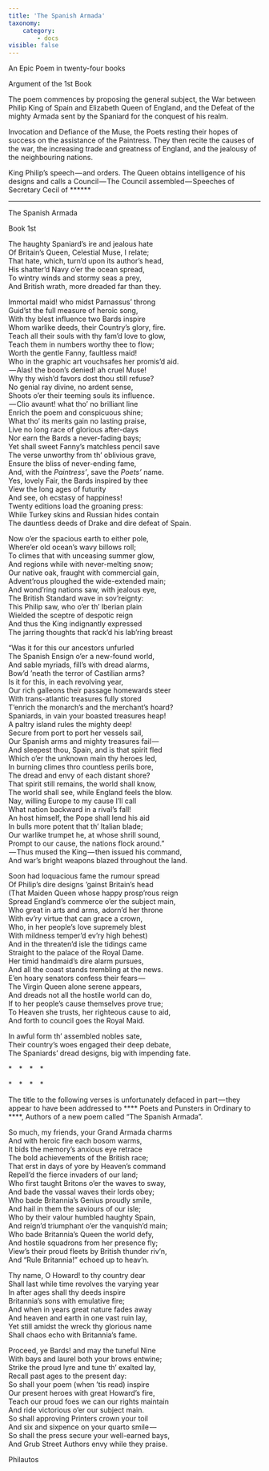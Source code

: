 ```yaml
---
title: 'The Spanish Armada'
taxonomy:
    category:
        - docs
visible: false
---
```


<span class="title">An Epic Poem in twenty-four books</span>  
  
Argument of the 1st Book  
  
The poem commences by proposing the general subject, the War between Philip King of Spain and Elizabeth Queen of England, and the Defeat of the mighty Armada sent by the Spaniard for the conquest of his realm.  
  
Invocation and Defiance of the Muse, the Poets resting their hopes of success on the assistance of the Paintress. They then recite the causes of the war, the increasing trade and greatness of England, and the jealousy of the neighbouring nations.  
  
King Philip’s speech — and orders. The Queen obtains intelligence of his designs and calls a Council — The Council assembled — Speeches of Secretary Cecil of &#42;&#42;&#42;&#42;&#42;&#42;  
  
--- 
  
<span class="title">The Spanish Armada</span>  
  
Book 1st  
  
The haughty Spaniard’s ire and jealous hate    
Of Britain’s Queen, Celestial Muse, I relate;    
That hate, which, turn’d upon its author’s head,    
His shatter’d Navy o’er the ocean spread,    
To wintry winds and stormy seas a prey,    
And British wrath, more dreaded far than they.  
  
Immortal maid! who midst Parnassus’ throng    
Guid’st the full measure of heroic song,    
With thy blest influence two Bards inspire    
Whom warlike deeds, their Country’s glory, fire.    
Teach all their souls with thy fam’d love to glow,    
Teach them in numbers worthy thee to flow;    
Worth the gentle Fanny, faultless maid!    
Who in the graphic art vouchsafes her promis’d aid.    
 — Alas! the boon’s denied! ah cruel Muse!    
Why thy wish’d favors dost thou still refuse?    
No genial ray divine, no ardent sense,    
Shoots o’er their teeming souls its influence.    
 — Clio avaunt! what tho’ no brilliant line    
Enrich the poem and conspicuous shine;    
What tho’ its merits gain no lasting praise,    
Live no long race of glorious after-days    
Nor earn the Bards a never-fading bays;    
Yet shall sweet Fanny’s matchless pencil save    
The verse unworthy from th’ oblivious grave,    
Ensure the bliss of never-ending fame,    
And, with the *Paintress’*, save the *Poets’* name.    
Yes, lovely Fair, the Bards inspired by thee    
View the long ages of futurity    
And see, oh ecstasy of happiness!    
Twenty editions load the groaning press:    
While Turkey skins and Russian hides contain    
The dauntless deeds of Drake and dire defeat of Spain.  
  
Now o’er the spacious earth to either pole,    
Where’er old ocean’s wavy billows roll;    
To climes that with unceasing summer glow,    
And regions while with never-melting snow;    
Our native oak, fraught with commercial gain,    
Advent’rous ploughed the wide-extended main;    
And wond’ring nations saw, with jealous eye,    
The British Standard wave in sov’reignty:    
This Philip saw, who o’er th’ Iberian plain    
Wielded the sceptre of despotic reign    
And thus the King indignantly expressed  
The jarring thoughts that rack’d his lab’ring breast  
  
“Was it for this our ancestors unfurled    
The Spanish Ensign o’er a new-found world,    
And sable myriads, fill’s with dread alarms,    
Bow’d ’neath the terror of Castilian arms?    
Is it for this, in each revolving year,    
Our rich galleons their passage homewards steer    
With trans-atlantic treasures fully stored    
T’enrich the monarch’s and the merchant’s hoard?    
Spaniards, in vain your boasted treasures heap!    
A paltry island rules the mighty deep!    
Secure from port to port her vessels sail,    
Our Spanish arms and mighty treasures fail —     
And sleepest thou, Spain, and is that spirit fled    
Which o’er the unknown main thy heroes led,    
In burning climes thro countless perils bore,     
The dread and envy of each distant shore?    
That spirit still remains, the world shall know,    
The world shall see, while England feels the blow.    
Nay, willing Europe to my cause I’ll call    
What nation backward in a rival’s fall!    
An host himself, the Pope shall lend his aid    
In bulls more potent that th’ Italian blade;  
Our warlike trumpet he, at whose shrill sound,    
Prompt to our cause, the nations flock around.”  
 — Thus mused the King — then issued his command,    
And war’s bright weapons blazed throughout the land.  
  
Soon had loquacious fame the rumour spread    
Of Philip’s dire designs ’gainst Britain’s head    
(That Maiden Queen whose happy prosp’rous reign    
Spread England’s commerce o’er the subject main,    
Who great in arts and arms, adorn’d her throne    
With ev’ry virtue that can grace a crown,    
Who, in her people’s love supremely blest    
With mildness temper’d ev’ry high behest)  
And in the threaten’d isle the tidings came    
Straight to the palace of the Royal Dame.    
Her timid handmaid’s dire alarm pursues,    
And all the coast stands trembling at the news.    
E’en hoary senators confess their fears —     
The Virgin Queen alone serene appears,    
And dreads not all the hostile world can do,    
If to her people’s cause themselves prove true;    
To Heaven she trusts, her righteous cause to aid,    
And forth to council goes the Royal Maid.  
  
In awful form th’ assembled nobles sate,    
Their country’s woes engaged their deep debate,    
The Spaniards’ dread designs, big with impending fate.  
  
&#42;&emsp;&#42;&emsp;&#42;&emsp;&#42;  
  
&#42;&emsp;&#42;&emsp;&#42;&emsp;&#42;  
  
The title to the following verses is unfortunately defaced in part — they appear to have been addressed to &#42;&#42;&#42;&#42; Poets and Punsters in Ordinary to &#42;&#42;&#42;&#42;, Authors of a new poem called “The Spanish Armada”.  
  
So much, my friends, your Grand Armada charms    
And with heroic fire each bosom warms,    
It bids the memory’s anxious eye retrace    
The bold achievements of the British race;    
That erst in days of yore by Heaven’s command    
Repell’d the fierce invaders of our land;  
Who first taught Britons o’er the waves to sway,    
And bade the vassal waves their lords obey;    
Who bade Britannia’s Genius proudly smile,    
And hail in them the saviours of our isle;    
Who by their valour humbled haughty Spain,    
And reign’d triumphant o’er the vanquish’d main;    
Who bade Britannia’s Queen the world defy,    
And hostile squadrons from her presence fly;    
View’s their proud fleets by British thunder riv’n,    
And “Rule Britannia!” echoed up to heav’n.  
  
Thy name, O Howard! to thy country dear    
Shall last while time revolves the varying year    
In after ages shall thy deeds inspire    
Britannia’s sons with emulative fire;    
And when in years great nature fades away    
And heaven and earth in one vast ruin lay,    
Yet still amidst the wreck thy glorious name    
Shall chaos echo with Britannia’s fame.  
  
Proceed, ye Bards! and may the tuneful Nine    
With bays and laurel both your brows entwine;    
Strike the proud lyre and tune th’ exalted lay,    
Recall past ages to the present day:  
So shall your poem (when ’tis read) inspire    
Our present heroes with great Howard’s fire,    
Teach our proud foes we can our rights maintain    
And ride victorious o’er our subject main.    
So shall approving Printers crown your toil    
And six and sixpence on your quarto smile —     
So shall the press secure your well-earned bays,    
And Grub Street Authors envy while they praise.  
  
Philautos    
